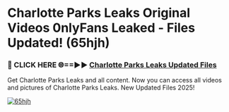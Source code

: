 # Charlotte Parks Leaks Original Videos 0nlyFans Leaked - Files Updated! (65hjh)

<h3>🔴 CLICK HERE 🌐==►► <a href="https://tinyurl.com/2wckxsce" rel="nofollow">Charlotte Parks Leaks Updated Files</a></h3>

Get Charlotte Parks Leaks and all content. Now you can access all videos and pictures of Charlotte Parks Leaks. New Updated Files 2025!

[![65hjh](https://i.imgur.com/AFduVYN.gif)](https://tinyurl.com/2wckxsce)
